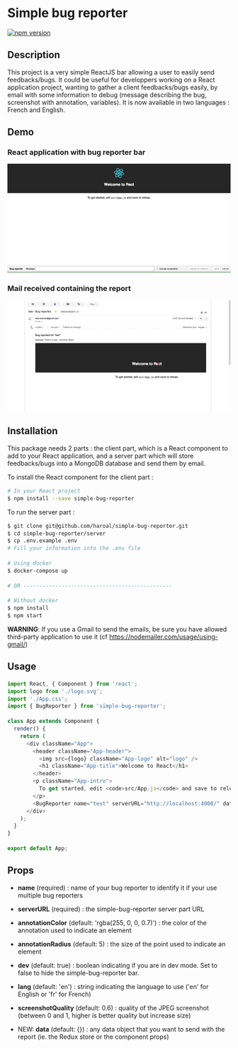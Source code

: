 # Simple bug reporter

[![npm version](https://badge.fury.io/js/simple-bug-reporter.svg)](https://badge.fury.io/js/simple-bug-reporter)

## Description
This project is a very simple ReactJS bar allowing a user to easily send feedbacks/bugs. It could be useful for
developpers working on a React application project, wanting to gather a client feedbacks/bugs easily, by email with some
information to debug (message describing the bug, screenshot with annotation, variables).
It is now available in two languages : French and English.

## Demo

### React application with bug reporter bar
![React application demo](https://github.com/haroal/simple-bug-reporter/raw/master/gif/simple-bug-reporter_client.gif)

### Mail received containing the report
![Mail with report](https://github.com/haroal/simple-bug-reporter/raw/master/gif/simple-bug-reporter_mail.gif)

## Installation

This package needs 2 parts : the client part, which is a React component to add to your React application, and a server
part which will store feedbacks/bugs into a MongoDB database and send them by email.

To install the React component for the client part : 
```bash
# In your React project
$ npm install --save simple-bug-reporter
```

To run the server part : 
```bash
$ git clone git@github.com/haroal/simple-bug-reporter.git
$ cd simple-bug-reporter/server
$ cp .env.example .env
# Fill your information into the .env file

# Using docker
$ docker-compose up
 
# OR -----------------------------------------------
 
# Without docker
$ npm install
$ npm start
```

**WARNING**: If you use a Gmail to send the emails, be sure you have allowed third-party application to use it (cf
https://nodemailer.com/usage/using-gmail/)

## Usage

```javascript
import React, { Component } from 'react';
import logo from './logo.svg';
import './App.css';
import { BugReporter } from 'simple-bug-reporter';

class App extends Component {
  render() {
    return (
      <div className="App">
        <header className="App-header">
          <img src={logo} className="App-logo" alt="logo" />
          <h1 className="App-title">Welcome to React</h1>
        </header>
        <p className="App-intro">
          To get started, edit <code>src/App.js</code> and save to reload.
        </p>
        <BugReporter name="test" serverURL="http://localhost:4000/" data={{ "store": {}, "props": this.props, "state": {} }} />
      </div>
    );
  }
}

export default App;
```

## Props

- **name** (required) : name of your bug reporter to identify it if your use multiple bug reporters

- **serverURL** (required) : the simple-bug-reporter server part URL

- **annotationColor** (default: 'rgba(255, 0, 0, 0.7)') : the color of the annotation used to indicate an element

- **annotationRadius** (default: 5) : the size of the point used to indicate an element

- **dev** (default: true) : boolean indicating if you are in dev mode. Set to false to hide the simple-bug-reporter bar.

- **lang** (default: 'en') : string indicating the language to use ('en' for English or 'fr' for French)

- **screenshotQuality** (default: 0.6) : quality of the JPEG screenshot (between 0 and 1, higher is better quality but increase size)

- NEW: **data** (default: {}) : any data object that you want to send with the report (ie. the Redux store or the component props)
